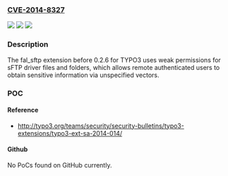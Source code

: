 ### [CVE-2014-8327](https://cve.mitre.org/cgi-bin/cvename.cgi?name=CVE-2014-8327)
![](https://img.shields.io/static/v1?label=Product&message=n%2Fa&color=blue)
![](https://img.shields.io/static/v1?label=Version&message=n%2Fa&color=blue)
![](https://img.shields.io/static/v1?label=Vulnerability&message=n%2Fa&color=brighgreen)

### Description

The fal_sftp extension before 0.2.6 for TYPO3 uses weak permissions for sFTP driver files and folders, which allows remote authenticated users to obtain sensitive information via unspecified vectors.

### POC

#### Reference
- http://typo3.org/teams/security/security-bulletins/typo3-extensions/typo3-ext-sa-2014-014/

#### Github
No PoCs found on GitHub currently.

